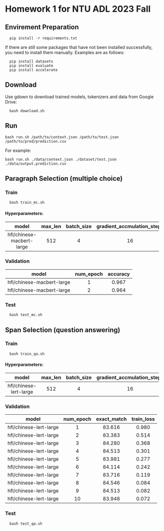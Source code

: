 # Homework 1 for NTU ADL 2023 Fall
## Envirement Preparation
```
  pip install -r requirements.txt
```
If there are still some packages that have not been installed successfully, you need to install them manually. Examples are as follows:
```
  pip install datasets
  pip install evaluate
  pip install accelerate
```

## Download
Use gdown to download trained models, tokenizers and data from Google Drive:
```
  bash download.sh
```

## Run
```
bash run.sh /path/to/context.json /path/to/test.json /path/to/pred/prediction.csv
```
For example:
```
bash run.sh ./data/context.json ./dataset/test.json ./data/output.prediction.csv
```

## Paragraph Selection (multiple choice)
### Train
```
  bash train_mc.sh
```

#### Hyperparameters:
| model | max_len | batch_size | gradient_accmulation_steps | learning_rate | num_epochs |
| :---: | :---: | :---: | :---: | :---: | :---: |
| hfl/chinese-macbert-large | 512 | 4 | 16 | 3e-5 | 2 |

### Validation
| model | num_epoch | accuracy |
| :---: | :---: | :---: |
| hfl/chinese-macbert-large | 1 | 0.967 |
| hfl/chinese-macbert-large | 2 | 0.964 |

### Test
```
  bash test_mc.sh
```

## Span Selection (question answering)
### Train
```
  bash train_qa.sh
```

#### Hyperparameters:
| model | max_len | batch_size | gradient_accmulation_steps | learning_rate | num_epochs |
| :---: | :---: | :---: | :---: | :---: | :---: |
| hfl/chinese-lert-large | 512 | 4 | 16 | 3e-5 | 10 |

### Validation
| model | num_epoch | exact_match | train_loss |
| :---: | :---: | :---: | :---: |
| hfl/chinese-lert-large | 1 | 83.616 | 0.980 |
| hfl/chinese-lert-large | 2 | 83.383 | 0.514 |
| hfl/chinese-lert-large | 3 | 84.280 | 0.368 |
| hfl/chinese-lert-large | 4 | 84.513 | 0.301 |
| hfl/chinese-lert-large | 5 | 83.981 | 0.277 |
| hfl/chinese-lert-large | 6 | 84.114 | 0.242 |
| hfl/chinese-lert-large | 7 | 83.716 | 0.119 |
| hfl/chinese-lert-large | 8 | 84.546 | 0.084 |
| hfl/chinese-lert-large | 9 | 84.513 | 0.082 |
| hfl/chinese-lert-large | 10 | 83.948 | 0.072 |

### Test
```
  bash test_qa.sh
```
